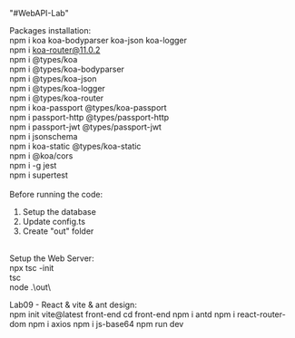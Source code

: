 "#WebAPI-Lab" 

Packages installation:<br />
npm i koa koa-bodyparser koa-json koa-logger <br />
npm i koa-router@11.0.2<br />
npm i @types/koa<br />
npm i @types/koa-bodyparser<br />
npm i @types/koa-json<br />
npm i @types/koa-logger<br />
npm i @types/koa-router<br />
npm i koa-passport @types/koa-passport<br />
npm i passport-http @types/passport-http<br />
npm i passport-jwt @types/passport-jwt<br />
npm i jsonschema<br />
npm i koa-static @types/koa-static<br />
npm i @koa/cors<br />
npm i -g jest <br />
npm i supertest<br />
<br />
Before running the code:<br />
1. Setup the database<br />
2. Update config.ts<br />
3. Create "out" folder<br />
<br />
Setup the Web Server:<br />
npx tsc -init<br />
tsc<br />
node .\out\<br />

Lab09 - React & vite & ant design: <br />
npm init vite@latest front-end
cd front-end
npm i antd
npm i react-router-dom
npm i axios
npm i js-base64
npm run dev
